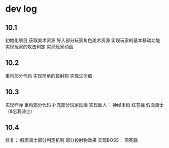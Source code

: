 # dev log

## 10.1
初始化项目
获取美术资源
导入部分玩家角色美术资源
实现玩家的基本移动功能
实现玩家的攻击判定
实现玩家动画

## 10.2
重构部分代码
实现简单的投射物
实现生命值

## 10.3
实现炸弹
重构部分代码
补充部分玩家动画
实现敌人：
    神经末梢
    红苍蝇
    假面骑士（&忘我骑士）

## 10.4
修复：
    假面骑士部分判定机制
    部分投射物效果
实现BOSS：
    萌死戳
